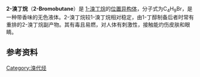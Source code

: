 **2-溴丁烷**（**2-Bromobutane**）是 [1-溴丁烷](../Page/1-溴丁烷.md "wikilink")的[位置异构体](https://zh.wikipedia.org/wiki/同分异构#位置异构 "wikilink")，分子式为C<sub>4</sub>H<sub>9</sub>Br，是一种带香味的无色液体。2-溴丁烷较1-溴丁烷相对稳定，由1-丁醇制备后者时常有重排的2-溴丁烷副产物。其有毒且易燃，对人体有刺激性，接触能灼伤皮肤和眼睛。

## 参考资料

[Category:溴代烃](https://zh.wikipedia.org/wiki/Category:溴代烃 "wikilink")